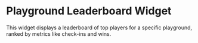 # Playground Leaderboard Widget

This widget displays a leaderboard of top players for a specific playground, ranked by metrics like check-ins and wins.

```

```
